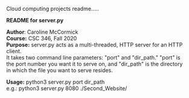 Cloud computing projects readme.....

**README for server.py**

**Author**: Caroline McCormick\
**Course:** CSC 346, Fall 2020\
**Purpose:** server.py acts as a multi-threaded, HTTP server for an HTTP client.\
         It takes two command line parameters: "port" and "dir_path." "port" is\
         the port number you want it to serve on, and "dir_path" is the directory\
         in which the file you want to serve resides.

**Usage:** python3 server.py port dir_path\
    e.g.: python3 server.py 8080 ./Second_Website/
